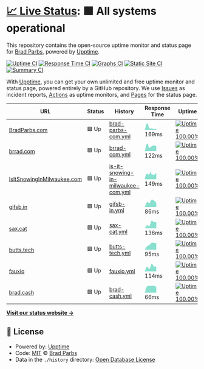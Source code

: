# [📈 Live Status](https://bradp.github.io/uptime): <!--live status--> **🟩 All systems operational**

This repository contains the open-source uptime monitor and status page for [Brad Parbs](https://brad.party), powered by [Upptime](https://github.com/upptime/upptime).

[![Uptime CI](https://github.com/koj-co/upptime/workflows/Uptime%20CI/badge.svg)](https://github.com/koj-co/upptime/actions?query=workflow%3A%22Uptime+CI%22)
[![Response Time CI](https://github.com/koj-co/upptime/workflows/Response%20Time%20CI/badge.svg)](https://github.com/koj-co/upptime/actions?query=workflow%3A%22Response+Time+CI%22)
[![Graphs CI](https://github.com/koj-co/upptime/workflows/Graphs%20CI/badge.svg)](https://github.com/koj-co/upptime/actions?query=workflow%3A%22Graphs+CI%22)
[![Static Site CI](https://github.com/koj-co/upptime/workflows/Static%20Site%20CI/badge.svg)](https://github.com/koj-co/upptime/actions?query=workflow%3A%22Static+Site+CI%22)
[![Summary CI](https://github.com/koj-co/upptime/workflows/Summary%20CI/badge.svg)](https://github.com/koj-co/upptime/actions?query=workflow%3A%22Summary+CI%22)

With [Upptime](https://upptime.js.org), you can get your own unlimited and free uptime monitor and status page, powered entirely by a GitHub repository. We use [Issues](https://github.com/bradp/uptime/issues) as incident reports, [Actions](https://github.com/bradp/uptime/actions) as uptime monitors, and [Pages](https://bradp.github.io/uptime) for the status page.

<!--start: status pages-->
<!-- This summary is generated by Upptime (https://github.com/upptime/upptime) -->
<!-- Do not edit this manually, your changes will be overwritten -->

| URL                                                              | Status | History                                                                                                                         | Response Time                                                                                       | Uptime                                                                                                                                                                                                                                                 |
| ---------------------------------------------------------------- | ------ | ------------------------------------------------------------------------------------------------------------------------------- | --------------------------------------------------------------------------------------------------- | ------------------------------------------------------------------------------------------------------------------------------------------------------------------------------------------------------------------------------------------------------ |
| [BradParbs.com](https://bradparbs.com)                           | 🟩 Up  | [brad-parbs-com.yml](https://github.com/bradp/uptime/commits/master/history/brad-parbs-com.yml)                                 | <img alt="Response time graph" src="./graphs/brad-parbs-com.png" height="20"> 169ms                 | [![Uptime 100.00%](https://img.shields.io/endpoint?url=https%3A%2F%2Fraw.githubusercontent.com%2Fbradp%2Fuptime%2Fmaster%2Fapi%2Fbrad-parbs-com%2Fuptime.json)](https://bradp.github.io/uptime/history/brad-parbs-com)                                 |
| [brrad.com](https://brrad.com/w)                                 | 🟩 Up  | [brrad-com.yml](https://github.com/bradp/uptime/commits/master/history/brrad-com.yml)                                           | <img alt="Response time graph" src="./graphs/brrad-com.png" height="20"> 122ms                      | [![Uptime 100.00%](https://img.shields.io/endpoint?url=https%3A%2F%2Fraw.githubusercontent.com%2Fbradp%2Fuptime%2Fmaster%2Fapi%2Fbrrad-com%2Fuptime.json)](https://bradp.github.io/uptime/history/brrad-com)                                           |
| [IsItSnowingInMilwaukee.com](https://isitsnowinginmilwaukee.com) | 🟩 Up  | [is-it-snowing-in-milwaukee-com.yml](https://github.com/bradp/uptime/commits/master/history/is-it-snowing-in-milwaukee-com.yml) | <img alt="Response time graph" src="./graphs/is-it-snowing-in-milwaukee-com.png" height="20"> 149ms | [![Uptime 100.00%](https://img.shields.io/endpoint?url=https%3A%2F%2Fraw.githubusercontent.com%2Fbradp%2Fuptime%2Fmaster%2Fapi%2Fis-it-snowing-in-milwaukee-com%2Fuptime.json)](https://bradp.github.io/uptime/history/is-it-snowing-in-milwaukee-com) |
| [gifsb.in](https://gifsb.in)                                     | 🟩 Up  | [gifsb-in.yml](https://github.com/bradp/uptime/commits/master/history/gifsb-in.yml)                                             | <img alt="Response time graph" src="./graphs/gifsb-in.png" height="20"> 86ms                        | [![Uptime 100.00%](https://img.shields.io/endpoint?url=https%3A%2F%2Fraw.githubusercontent.com%2Fbradp%2Fuptime%2Fmaster%2Fapi%2Fgifsb-in%2Fuptime.json)](https://bradp.github.io/uptime/history/gifsb-in)                                             |
| [sax.cat](https://sax.cat)                                       | 🟩 Up  | [sax-cat.yml](https://github.com/bradp/uptime/commits/master/history/sax-cat.yml)                                               | <img alt="Response time graph" src="./graphs/sax-cat.png" height="20"> 136ms                        | [![Uptime 100.00%](https://img.shields.io/endpoint?url=https%3A%2F%2Fraw.githubusercontent.com%2Fbradp%2Fuptime%2Fmaster%2Fapi%2Fsax-cat%2Fuptime.json)](https://bradp.github.io/uptime/history/sax-cat)                                               |
| [butts.tech](https://butts.tech)                                 | 🟩 Up  | [butts-tech.yml](https://github.com/bradp/uptime/commits/master/history/butts-tech.yml)                                         | <img alt="Response time graph" src="./graphs/butts-tech.png" height="20"> 95ms                      | [![Uptime 100.00%](https://img.shields.io/endpoint?url=https%3A%2F%2Fraw.githubusercontent.com%2Fbradp%2Fuptime%2Fmaster%2Fapi%2Fbutts-tech%2Fuptime.json)](https://bradp.github.io/uptime/history/butts-tech)                                         |
| [fauxio](https://faux.io)                                        | 🟩 Up  | [fauxio.yml](https://github.com/bradp/uptime/commits/master/history/fauxio.yml)                                                 | <img alt="Response time graph" src="./graphs/fauxio.png" height="20"> 114ms                         | [![Uptime 100.00%](https://img.shields.io/endpoint?url=https%3A%2F%2Fraw.githubusercontent.com%2Fbradp%2Fuptime%2Fmaster%2Fapi%2Ffauxio%2Fuptime.json)](https://bradp.github.io/uptime/history/fauxio)                                                 |
| [brad.cash](https://brad.cash)                                   | 🟩 Up  | [brad-cash.yml](https://github.com/bradp/uptime/commits/master/history/brad-cash.yml)                                           | <img alt="Response time graph" src="./graphs/brad-cash.png" height="20"> 66ms                       | [![Uptime 100.00%](https://img.shields.io/endpoint?url=https%3A%2F%2Fraw.githubusercontent.com%2Fbradp%2Fuptime%2Fmaster%2Fapi%2Fbrad-cash%2Fuptime.json)](https://bradp.github.io/uptime/history/brad-cash)                                           |

<!--end: status pages-->

[**Visit our status website →**](https://bradp.github.io/uptime)

## 📄 License

- Powered by: [Upptime](https://github.com/upptime/upptime)
- Code: [MIT](./LICENSE) © [Brad Parbs](https://brad.party)
- Data in the `./history` directory: [Open Database License](https://opendatacommons.org/licenses/odbl/1-0/)
